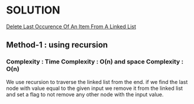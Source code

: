 # SOLUTION

[Delete Last Occurence Of An Item From A Linked List](https://leetcode.com/problems/delete-last-occurence-of-an-item-from-a-linked-list/)

## Method-1 : using recursion 


### Complexity : Time Complexity : O(n) and space Complexity : O(n)

We use recursion to traverse the linked list from the end. if we find the last node with value equal to the given 
input we remove it from the linked list and set a flag to not remove any other node with the input value.

